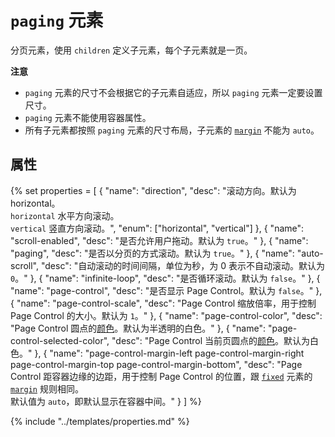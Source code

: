 # `paging` 元素

分页元素，使用 `children` 定义子元素，每个子元素就是一页。

**注意**  
- `paging` 元素的尺寸不会根据它的子元素自适应，所以 `paging` 元素一定要设置尺寸。
- `paging` 元素不能使用容器属性。
- 所有子元素都按照 `paging` 元素的尺寸布局，子元素的 [`margin`](../basics/Layout.md#margin) 不能为 `auto`。

## 属性

{% set properties = [
	{ "name": "direction", "desc": "滚动方向。默认为 horizontal。<br><code>horizontal</code> 水平方向滚动。<br><code>vertical</code> 竖直方向滚动。", "enum": ["horizontal", "vertical"] },
	{ "name": "scroll-enabled", "desc": "是否允许用户拖动。默认为 <code>true</code>。" },
	{ "name": "paging", "desc": "是否以分页的方式滚动。默认为 <code>true</code>。" },
	{ "name": "auto-scroll", "desc": "自动滚动的时间间隔，单位为秒，为 0 表示不自动滚动。默认为 <code>0</code>。" },
	{ "name": "infinite-loop", "desc": "是否循环滚动。默认为 <code>false</code>。" },
	{ "name": "page-control", "desc": "是否显示 Page Control。默认为 <code>false</code>。" },
	{ "name": "page-control-scale", "desc": "Page Control 缩放倍率，用于控制 Page Control 的大小。默认为 <code>1</code>。" },
	{ "name": "page-control-color", "desc": "Page Control 圆点的<a href='../basics/Style.md#颜色'>颜色</a>。默认为半透明的白色。" },
	{ "name": "page-control-selected-color", "desc": "Page Control 当前页圆点的<a href='../basics/Style.md#颜色'>颜色</a>。默认为白色。" },
	{ "name": "page-control-margin-left page-control-margin-right page-control-margin-top page-control-margin-bottom", "desc": "Page Control 距容器边缘的边距，用于控制 Page Control 的位置，跟 <a href='../basics/Layout.md#fixed'><code>fixed</code></a> 元素的 <a href='../basics/Layout.md#margin'><code>margin</code></a> 规则相同。<br>默认值为 <code>auto</code>，即默认显示在容器中间。" }
] %}

{% include "../templates/properties.md" %}
